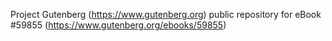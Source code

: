 Project Gutenberg (https://www.gutenberg.org) public repository for
eBook #59855 (https://www.gutenberg.org/ebooks/59855)
